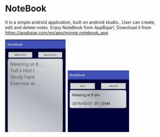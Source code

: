 # NoteBook

It is a simple android application, built on android studio.. User can create, edit and delete notes. Enjoy NoteBook from AppBajar!, Download it from https://appbajar.com/en/app/minnie.notebook_app

<img src="https://github.com/tamanna037/NoteBook/blob/master/n1.jpg" ALIGN=”left”  height="300" width="200">

<img src="https://github.com/tamanna037/NoteBook/blob/master/n2.jpg" ALIGN=”right” height="200" width="200">



